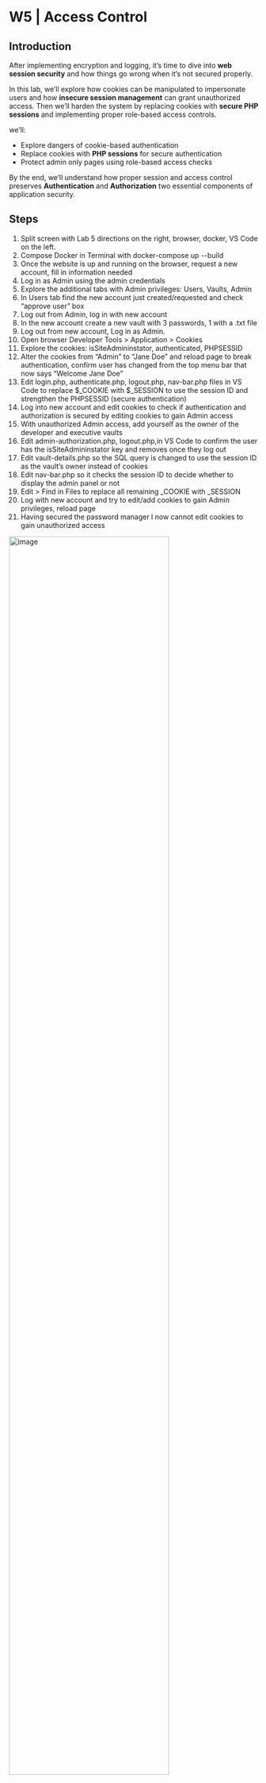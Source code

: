 # W5 | Access Control

## Introduction  
After implementing encryption and logging, it’s time to dive into **web session security** and how things go wrong when it’s not secured properly.

In this lab, we’ll explore how cookies can be manipulated to impersonate users and how **insecure session management** can grant unauthorized access. Then we’ll harden the system by replacing cookies with **secure PHP sessions** and implementing proper role-based access controls.

we’ll:
- Explore dangers of cookie-based authentication
- Replace cookies with **PHP sessions** for secure authentication
- Protect admin only pages using role-based access checks

By the end, we’ll understand how proper session and access control preserves **Authentication** and **Authorization** two essential components of application security.


## Steps
1. Split screen with Lab 5 directions on the right, browser, docker, VS Code on the left.
2. Compose Docker in Terminal with docker-compose up --build
3. Once the website is up and running on the browser, request a new account, fill in information needed
4. Log in as Admin using the admin credentials
5. Explore the additional tabs with Admin privileges: Users, Vaults, Admin
6. In Users tab find the new account just created/requested and check “approve user” box
7. Log out from Admin, log in with new account
8. In the new account create a new vault with 3 passwords, 1 with a .txt file
9. Log out from new account, Log in as Admin.
10. Open browser Developer Tools > Application > Cookies
11. Explore the cookies: isSiteAdmininstator, authenticated, PHPSESSID
12. Alter the cookies from “Admin” to “Jane Doe” and reload page to break authentication, confirm user has changed from the top menu bar that now says “Welcome Jane Doe”
13. Edit login.php, authenticate.php, logout.php, nav-bar.php files in VS Code to replace $_COOKIE with $_SESSION to use the session ID and strengthen the PHPSESSID (secure authentication)
14. Log into new account and edit cookies to check if authentication and authorization is secured by editing cookies to gain Admin access
15. With unauthorized Admin access, add yourself as the owner of the developer and executive vaults
16. Edit admin-authorization.php, logout.php,in VS Code to confirm the user has the isSiteAdmininstator key  and removes once they log out
17. Edit vault-details.php so the SQL query is changed to use the session ID as the vault’s owner instead of cookies
18. Edit nav-bar.php so it checks the session ID to decide whether to display the admin panel or not
19. Edit > Find in Files to replace all remaining _COOKIE with _SESSION
20. Log with new account and try to edit/add cookies to gain Admin privileges, reload page
21. Having secured the password manager I now cannot edit cookies to gain unauthorized access
<img width="80%" alt="image" src="https://github.com/user-attachments/assets/b01ab5b0-fdd4-43dd-9c82-2c1310485010" />

*Logged in as user: Jane Doe without password but editing browser cookies.*

<img width="80%" alt="image" src="https://github.com/user-attachments/assets/f57755d8-66be-4e24-bbf5-954f54a0067f" />

*Altered browser cookies to grant Admin access to personal user: Wow*

## Reflection
Changing _COOKIE to _SESSION in the password manager shifted authentication from the Presentation tier -> Logic tier. Originally **authentication data was stored as cookies directly in the user’s browser within the presentation tier, allowing users to bypass authentication by manually altering cookie values**, demonstrated when accessing Jane Doe’s account and Admin panel without proper credentials. 
When changed to use PHP sessions, the authentication now leverages the PHPSESSID cookies that contain only a unique session identifier, while storing the actual authentication data server side in the logic tier. This architectural shift places **authentication state management within the logic tier, protecting it from direct manipulation** by users. The session data remains under the application’s control in the logic tier, requiring calls to modified authentication components that now check whether an authentication variable exists within the current session instead of cookies, making credential forgery more difficult.

We can use **POL** and **Access Control (RBAC, ABAC)** to ensure users are given access only to resources and information needed to do their specific tasks. Based on their roles or attributes, their privileges should be limited. This not only ensures efficiency of tasks (no overwhelming, exposure to non relevant information) it also strengthens security by decreasing the number who have access to sensitive information. **Authorization Model** is another way to manage user access based on organization department/structure and ensure separation of work with secured access. 
Because PHP often defaults to the **Permissive mechanism**, the developer should ensure that the **Strict mechanism** is enforced, and only accept session ID values that have been previously generated by the web application. If web apps don’t filter invalid session IDs before processing, they can potentially be used to exploit other web vulnerabilities like SQL injection, to access and manipulate unauthorized information. The **session ID must be renewed to reflect the privilege changes associated with the user**. This lab demonstrates unsecured JS can access credential information. The cookies of the unsecured password manager (authenticated-Admin, isSiteAdminstrator-1) could be manipulated to gain unauthorized access to Admin privileges. However, after securing the webpage with sessions –which are more secure being stored on the server side– the webpage access didn’t change when we edited the cookies. It’s crucial for session IDs to be regenerated to prevent session fixation attacks. Other ways we can ensure security is using HTTPOnly and same site cookies. Overall I learned that **small gaps that seem insignificant when placed in the wrong hands can become big gaps**. Most people aren’t even aware they can exploit cookies to gain unauthorized privileges to information(myself included). But all it takes is one knowledgeable, sly individual. In the digital age, access to internal information is the biggest asset and risk for organizations and governments.

Authentication and authorization challenge the hacker mindset by **creating boundaries that require creative workarounds**. A committed hacker could exploit cookie based authentication by directly modifying client side values. Yet when security shifted to server side session management it significantly **increased difficulty, forcing hackers to think creatively** and find complex vulnerabilities like session fixation or cross site request forgery rather than simple cookie manipulation to overcome these enhanced protections. Despite the improved security using server side PHP sessions, an adversary could potentially bypass authentication by exploiting SQL injection vulnerability in the login process. The unfiltered SQL query SELECT * FROM users WHERE username = '$username' AND password = '$password' allows an attacker to add malicious input like ' OR '1'='1 for both username and password fields, potentially authenticating as the first user in the database (like the admin) without knowing actual credentials.

<img width="50%" alt="image" src="https://github.com/user-attachments/assets/10a22419-70b8-4e18-bb12-30831d7f74c3" />

